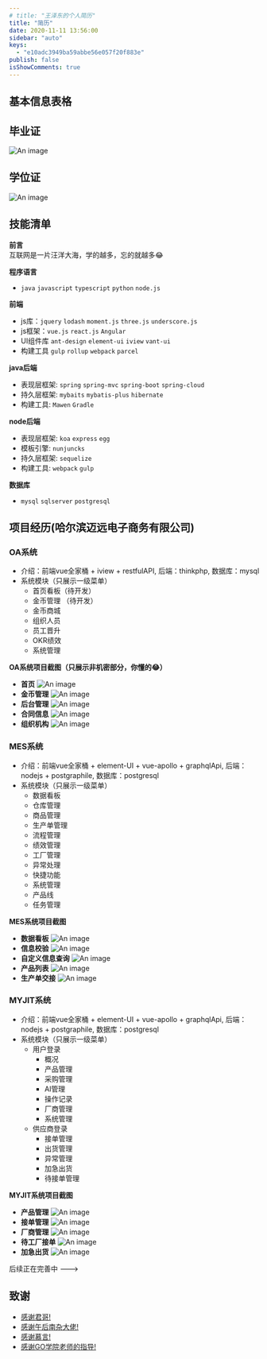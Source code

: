 ```yaml
---
# title: "王泽东的个人简历"
title: "简历"
date: 2020-11-11 13:56:00
sidebar: "auto"
keys:
  - "e10adc3949ba59abbe56e057f20f883e"
publish: false
isShowComments: true
---
```


## 基本信息表格
<basic-information></basic-information>

## 毕业证
![An image](https://cdn.jsdelivr.net/gh/zedwanger/pic-bed/biyezheng.png)

## 学位证
![An image](https://cdn.jsdelivr.net/gh/zedwanger/pic-bed/xueweizheng.png)

## 技能清单
**前言**<br>
  互联网是一片汪洋大海，学的越多，忘的就越多😂

**程序语言**<br>
- `java` `javascript` `typescript` `python` `node.js`

**前端**<br>
- js库：`jquery` `lodash` `moment.js` `three.js` `underscore.js`
- js框架：`vue.js` `react.js` `Angular`
- UI组件库 `ant-design` `element-ui` `iview` `vant-ui`
- 构建工具 `gulp` `rollup` `webpack` `parcel`

**java后端**<br>
- 表现层框架: `spring` `spring-mvc` `spring-boot` `spring-cloud`
- 持久层框架: `mybaits` `mybatis-plus` `hibernate`
- 构建工具: `Mawen` `Gradle`

**node后端**<br>
- 表现层框架: `koa` `express` `egg`
- 模板引擎: `nunjuncks`
- 持久层框架: `sequelize`
- 构建工具: `webpack` `gulp`

**数据库**<br>
- `mysql` `sqlserver` `postgresql`

## 项目经历(哈尔滨迈远电子商务有限公司)

### OA系统
- 介绍：前端vue全家桶 + iview + restfulAPI, 后端：thinkphp, 数据库：mysql
- 系统模块（只展示一级菜单）
  - 首页看板（待开发）
  - 金币管理 （待开发）
  - 金币商城
  - 组织人员
  - 员工晋升
  - OKR绩效
  - 系统管理

**OA系统项目截图（只展示非机密部分，你懂的😂）**

- **首页**
![An image](https://cdn.jsdelivr.net/gh/zedwanger/pic-bed/img/OA-index.jpg)
- **金币管理**
![An image](https://cdn.jsdelivr.net/gh/zedwanger/pic-bed/img/OA-gold-mall-admin.jpg)
- **后台管理**
![An image](https://cdn.jsdelivr.net/gh/zedwanger/pic-bed/img/OA-back_stage_management.jpg)
- **合同信息**
![An image](https://cdn.jsdelivr.net/gh/zedwanger/pic-bed/img/OA-contract.jpg)
- **组织机构**
![An image](https://cdn.jsdelivr.net/gh/zedwanger/pic-bed/img/OA-department.jpg)

### MES系统
- 介绍：前端vue全家桶 + element-UI + vue-apollo + graphqlApi, 后端：nodejs + postgraphile, 数据库：postgresql
- 系统模块（只展示一级菜单）
  - 数据看板
  - 仓库管理
  - 商品管理
  - 生产单管理
  - 流程管理
  - 绩效管理
  - 工厂管理
  - 异常处理
  - 快捷功能
  - 系统管理
  - 产品线
  - 任务管理

**MES系统项目截图**

- **数据看板**
![An image](https://cdn.jsdelivr.net/gh/zedwanger/pic-bed/img/MES-process-kanban.jpg)
- **信息校验**
![An image](https://cdn.jsdelivr.net/gh/zedwanger/pic-bed/img/MES-infomation-check.jpg)
- **自定义信息查询**
![An image](https://cdn.jsdelivr.net/gh/zedwanger/pic-bed/img/MES-custom-info.jpg)
- **产品列表**
![An image](https://cdn.jsdelivr.net/gh/zedwanger/pic-bed/img/MES-product-list.jpg)
- **生产单交接**
![An image](https://cdn.jsdelivr.net/gh/zedwanger/pic-bed/img/MES-order-handover.jpg)


### MYJIT系统
- 介绍：前端vue全家桶 + element-UI + vue-apollo + graphqlApi, 后端：nodejs + postgraphile, 数据库：postgresql
- 系统模块（只展示一级菜单）
  - 用户登录
    - 概况
    - 产品管理
    - 采购管理
    - AI管理
    - 操作记录
    - 厂商管理
    - 系统管理
  - 供应商登录
    - 接单管理
    - 出货管理
    - 异常管理
    - 加急出货
    - 待接单管理

**MYJIT系统项目截图**

- **产品管理**
![An image](https://cdn.jsdelivr.net/gh/zedwanger/pic-bed/img/MYJIT-product-management.jpg)
- **接单管理**
![An image](https://cdn.jsdelivr.net/gh/zedwanger/pic-bed/img/MYJIT-receiving-orders.jpg)
- **厂商管理**
![An image](https://cdn.jsdelivr.net/gh/zedwanger/pic-bed/img/MYJIT-supplier-management.jpg)
- **待工厂接单**
![An image](https://cdn.jsdelivr.net/gh/zedwanger/pic-bed/img/MYJIT-waiting-order.jpg)
- **加急出货**
![An image](https://cdn.jsdelivr.net/gh/zedwanger/pic-bed/img/MYJIT-urgent-shipment.jpg)

后续正在完善中 --->

## 致谢
- [感谢君哥!](https://github.com/zpj80231/znote)
- [感谢午后南杂大佬!](https://github.com/vuepress-reco/vuepress-theme-reco)
- [感谢慕言!](https://mu-yan.cn/)
- [感谢GO学院老师的指导!](https://www.golangroadmap.com/)
<!-- - [鹅不食草!](https://haveyuan.github.io/) -->
<!-- - [summer!](https://summer1874.top/) -->
<!-- - [小熊饼干!](https://github.com/JabinPeng/pengBlog) -->

<!-- 
  业务管理系统叫ERP
  客户管理系统叫CRM
  内部办公系统叫OA
  人力资源系统叫EHR
  内部文件加密系统叫DLP
  数据统计分析系统叫FOSS
  财务办公系统使用金蝶，并进行了二次开发。                                                                                                                                                                              -->

  <!--
   ERP系统德邦都淘汰好几年了，他们现在用的是自己研发的FOSS系统。
   办公系统用的还是OA，但是也有很多功能已经转移到CRM上去了。
   收货开单、跟踪查询、清仓出库、车辆交接用的是FOSS，装卸车扫描用的是PDA，
   快递分拣系统之前一直是在青岛有试点，不知道现在有没有普及使用。
   他们安排司机接货，专门给司机整了个APP。其他也没什么现代信息化技术了。 
   -->

<!-- ## 结语
  当我真正想写一份好的简历时，我竟不知该如何写。我总觉得，我所学会的知识，我所经历的事情，凡此种种皆不足够证明我。我并非有野心，只是想发一分光。一路上的努力前行，只为了看一看命行至何处。 -->

<!-- 正在火热更新中 -->
